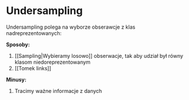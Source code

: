 # Undersampling
Undersampling polega na wyborze obserawcje z klas nadreprezentowanych:

**Sposoby:**
1. [[Sampling|Wybieramy losowo]] obserwacje, tak aby udział był równy klasom niedoreprezentowanym
2. [[Tomek links]]

**Minusy:**
1. Tracimy ważne informacje z danych